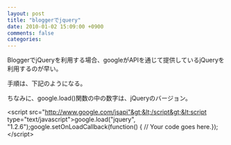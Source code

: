 ```yaml
---
layout: post
title: "bloggerでjquery"
date: 2010-01-02 15:09:00 +0900
comments: false
categories: 
---
```

BloggerでjQueryを利用する場合、googleがAPIを通じて提供しているjQueryを利用するのが早い。

手順は、下記のようになる。

ちなみに、google.load()関数の中の数字は、jQueryのバージョン。

&lt;script src="http://www.google.com/jsapi"&gt;&lt;/script&gt;&lt;script type="text/javascript"&gt;google.load("jquery", "1.2.6");google.setOnLoadCallback(function() \{    // Your code goes here.\});&lt;/script&gt;